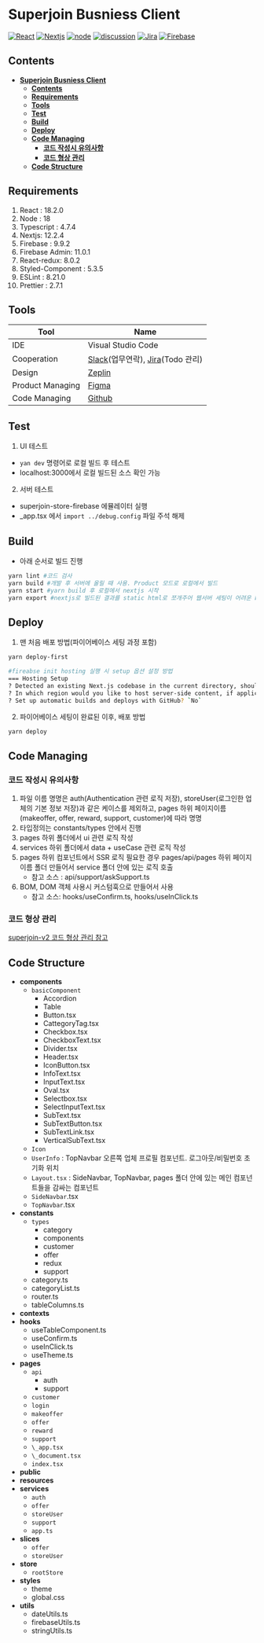 # **Superjoin Busniess Client**

[![React](https://img.shields.io/badge/react-18-F82F82)](https://ko.reactjs.org/blog/2022/03/29/react-v18.html)
[![Nextjs](https://img.shields.io/badge/nextjs-12-F82F82)](https://nextjs.org)
[![node](https://img.shields.io/badge/node-18-F82F82)](https://nodejs.org/docs/latest-v18.x/api)
[![discussion](https://img.shields.io/badge/discussion-progressing-0ABFD1?logo=github)](https://github.com/superjoins/superjoin-business-client)
[![Jira](https://img.shields.io/badge/jira-blue?logo=jira)](https://superjoin.atlassian.net/jira)
[![Firebase](https://img.shields.io/badge/firebase-gray?logo=firebase)](https://console.firebase.google.com)

## **Contents**

- [**Superjoin Busniess Client**](#superjoin-busniess-client)
  - [**Contents**](#contents)
  - [**Requirements**](#requirements)
  - [**Tools**](#tools)
  - [**Test**](#test)
  - [**Build**](#build)
  - [**Deploy**](#deploy)
  - [**Code Managing**](#code-managing)
    - [**코드 작성시 유의사항**](#코드-작성시-유의사항)
    - [**코드 형상 관리**](#코드-형상-관리)
  - [**Code Structure**](#code-structure)

## **Requirements**

1. React : 18.2.0
2. Node : 18
3. Typescript : 4.7.4
4. Nextjs: 12.2.4
5. Firebase : 9.9.2
6. Firebase Admin: 11.0.1
7. React-redux: 8.0.2
8. Styled-Component : 5.3.5
9. ESLint : 8.21.0
10. Prettier : 2.7.1

## **Tools**

| Tool             | Name                                                                                                     |
| ---------------- | -------------------------------------------------------------------------------------------------------- |
| IDE              | Visual Studio Code                                                                                       |
| Cooperation      | [Slack](https://slack.com/intl/ko-kr)(업무연락), [Jira](https://superjoin.atlassian.net/jira)(Todo 관리) |
| Design           | [Zeplin](https://zeplin.io)                                                                              |
| Product Managing | [Figma](https://www.figma.com/)                                                                          |
| Code Managing    | [Github](https://github.com/superjoins/superjoin-business-client)                                        |

## **Test**

1. UI 테스트

- `yan dev` 명령어로 로컬 빌드 후 테스트
- localhost:3000에서 로컬 빌드된 소스 확인 가능

2. 서버 테스트

- superjoin-store-firebase 에뮬레이터 실행
- \_app.tsx 에서 `import ../debug.config` 파일 주석 해제

## **Build**

- 아래 순서로 빌드 진행

```bash
yarn lint #코드 검사
yarn build #개발 후 서버에 올릴 때 사용. Product 모드로 로컬에서 빌드
yarn start #yarn build 후 로컬에서 nextjs 시작
yarn export #nextjs로 빌드된 결과를 static html로 쪼개주어 웹서버 세팅이 어려운 Firebase에 배포할 수 있는 상태로 변환해주는 명령어
```

## **Deploy**

1. 맨 처음 배포 방법(파이어베이스 세팅 과정 포함)

```bash
yarn deploy-first

#fireabse init hosting 실행 시 setup 옵션 설정 방법
=== Hosting Setup
? Detected an existing Next.js codebase in the current directory, should we use this? `Yes`
? In which region would you like to host server-side content, if applicable? `asia-east1 (Taiwan)`
? Set up automatic builds and deploys with GitHub? `No`
```

2. 파이어베이스 세팅이 완료된 이후, 배포 방법

```bash
yarn deploy
```

## **Code Managing**

### **코드 작성시 유의사항**

1. 파일 이름 명명은 auth(Authentication 관련 로직 저장), storeUser(로그인한 업체의 기본 정보 저장)과 같은 케이스를 제외하고, pages 하위 페이지이름(makeoffer, offer, reward, support, customer)에 따라 명명
2. 타입정의는 constants/types 안에서 진행
3. pages 하위 폴더에서 ui 관련 로직 작성
4. services 하위 폴더에서 data + useCase 관련 로직 작성
5. pages 하위 컴포넌트에서 SSR 로직 필요한 경우 pages/api/pages 하위 페이지이름 폴더 만들어서 service 폴더 안에 있는 로직 호출
   - 참고 소스 : api/support/askSupport.ts
6. BOM, DOM 객체 사용시 커스텀훅으로 만들어서 사용
   - 참고 소스: hooks/useConfirm.ts, hooks/useInClick.ts

### **코드 형상 관리**

[superjoin-v2 코드 형상 관리 참고](https://github.com/superjoins/superjoin-v2/tree/main/Superjoin#%EC%BD%94%EB%93%9C-%ED%98%95%EC%83%81-%EA%B4%80%EB%A6%AC)

## **Code Structure**

- **components**
  - `basicComponent`
    - Accordion
    - Table
    - Button.tsx
    - CattegoryTag.tsx
    - Checkbox.tsx
    - CheckboxText.tsx
    - Divider.tsx
    - Header.tsx
    - IconButton.tsx
    - InfoText.tsx
    - InputText.tsx
    - Oval.tsx
    - Selectbox.tsx
    - SelectInputText.tsx
    - SubText.tsx
    - SubTextButton.tsx
    - SubTextLink.tsx
    - VerticalSubText.tsx
  - `Icon`
  - `UserInfo` : TopNavbar 오른쪽 업체 프로필 컴포넌트. 로그아웃/비밀번호 초기화 위치
  - `Layout.tsx` : SideNavbar, TopNavbar, pages 폴더 안에 있는 메인 컴포넌트들을 감싸는 컴포넌트
  - `SideNavbar`.tsx
  - `TopNavbar`.tsx
- **constants**
  - `types`
    - category
    - components
    - customer
    - offer
    - redux
    - support
  - category.ts
  - categoryList.ts
  - router.ts
  - tableColumns.ts
- **contexts**
- **hooks**
  - useTableComponent.ts
  - useConfirm.ts
  - useInClick.ts
  - useTheme.ts
- **pages**
  - `api`
    - auth
    - support
  - `customer`
  - `login`
  - `makeoffer`
  - `offer`
  - `reward`
  - `support`
  - `\_app.tsx`
  - `\_document.tsx`
  - `index.tsx`
- **public**
- **resources**
- **services**
  - `auth`
  - `offer`
  - `storeUser`
  - `support`
  - `app.ts`
- **slices**
  - `offer`
  - `storeUser`
- **store**
  - `rootStore`
- **styles**
  - theme
  - global.css
- **utils**
  - dateUtils.ts
  - firebaseUtils.ts
  - stringUtils.ts
